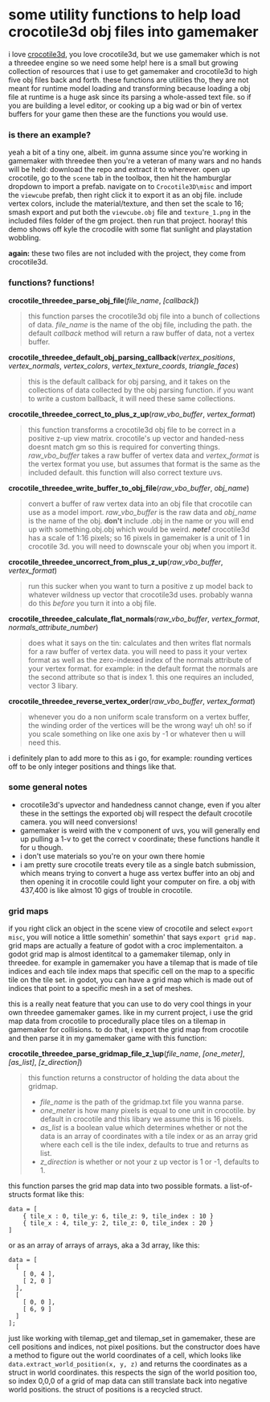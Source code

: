 # some utility functions to help load crocotile3d obj files into gamemaker

i love [crocotile3d](https://crocotile3d.com), you love crocotile3d, but we use gamemaker which is not a threedee engine so we need some help! here is a small but growing collection of resources that i use to get gamemaker and crocotile3d to high five obj files back and forth. these functions are utilities tho, they are not meant for runtime model loading and transforming because loading a obj file at runtime is a huge ask since its parsing a whole-assed text file. so if you are building a level editor, or cooking up a big wad or bin of vertex buffers for your game then these are the functions you would use.

### is there an example?
yeah a bit of a tiny one, albeit. im gunna assume since you're working in gamemaker with threedee then you're a veteran of many wars and no hands will be held: download the repo and extract it to wherever. open up crocotile, go to the `scene` tab in the toolbox, then hit the hamburglar dropdown to import a prefab. navigate on to `Crocotile3D\misc` and import the `viewcube` prefab, then right click it to export it as an obj file. include vertex colors, include the material/texture, and then set the scale to 16; smash export and put both the  `viewcube.obj` file and `texture_1.png` in the included files folder of the gm project. then run that project. hooray! this demo shows off kyle the crocodile with some flat sunlight and playstation wobbling.

**again:** these two files are not included with the project, they come from crocotile3d.

### functions? functions!

**crocotile\_threedee\_parse\_obj\_file**(_file_name_, _[callback]_)
> this function parses the crocotile3d obj file into a bunch of collections of data. *file_name* is the name of the obj file, including the path. the default *callback* method will return a raw buffer of data, not a vertex buffer.

**crocotile\_threedee\_default\_obj\_parsing\_callback**(*vertex\_positions*, *vertex\_normals*, *vertex\_colors*, *vertex\_texture\_coords*, *triangle\_faces*)
> this is the default callback for obj parsing, and it takes on the collections of data collected by the obj parsing function. if you want to write a custom ballback, it will need these same collections.

**crocotile\_threedee\_correct\_to\_plus\_z\_up**(_raw\_vbo\_buffer_, _vertex\_format_)
> this function transforms a crocotile3d obj file to be correct in a positive z-up view matrix. crocotile's up vector and handed-ness doesnt match gm so this is required for converting things. _raw\_vbo\_buffer_ takes a raw buffer of vertex data and _vertex\_format_ is the vertex format you use, but assumes that format is the same as the included default. this function will also correct texture uvs.

**crocotile\_threedee\_write\_buffer\_to\_obj\_file**(*raw\_vbo\_buffer*, *obj\_name*)
> convert a buffer of raw vertex data into an obj file that crocotile can use as a model import. *raw\_vbo\_buffer* is the raw data and *obj\_name* is the name of the obj. **don't** include .obj in the name or you will end up with something.obj.obj which would be weird. **_note!_** crocotile3d has a scale of 1:16 pixels; so 16 pixels in gamemaker is a unit of 1 in crocotile 3d. you will need to downscale your obj when you import it.

**crocotile\_threedee\_uncorrect\_from\_plus\_z\_up**(_raw\_vbo\_buffer_, _vertex\_format_)
> run this sucker when you want to turn a positive z up model back to whatever wildness up vector that crocotile3d uses. probably wanna do this _before_ you turn it into a obj file.

**crocotile\_threedee\_calculate\_flat\_normals**(*raw\_vbo\_buffer*, *vertex\_format*, *normals\_attribute\_number*)
> does what it says on the tin: calculates and then writes flat normals for a raw buffer of vertex data. you will need to pass it your vertex format as well as the zero-indexed index of the normals attribute of your vertex format. for example: in the default format the normals are the second attribute so that is index 1. this one requires an included, vector 3 libary.

**crocotile\_threedee\_reverse\_vertex\_order**(*raw\_vbo\_buffer*, *vertex\_format*)
> whenever you do a non uniform scale transform on a vertex buffer, the winding order of the vertices will be the wrong way! uh oh! so if you scale something on like one axis by -1 or whatever then u will need this.

i definitely plan to add more to this as i go, for example: rounding vertices off to be only integer positions and things like that.


### some general notes
- crocotile3d's upvector and handedness cannot change, even if you alter these in the settings the exported obj will respect the default crocotile camera. you will need conversions!
- gamemaker is weird with the v component of uvs, you will generally end up pulling a 1-v to get the correct v coordinate; these functions handle it for u though.
- i don't use materials so you're on your own there homie
- i am pretty sure crocotile treats every tile as a single batch submission, which means trying to convert a huge ass vertex buffer into an obj and then opening it in crocotile could light your computer on fire. a obj with 437,400 is like almost 10 gigs of trouble in crocotile.

### grid maps
if you right click an object in the scene view of crocotile and select `export misc`, you will notice a little somethin' somethin' that says `export grid map.` grid maps are actually a feature of godot with a croc implementaiton. a godot grid map is almost identitcal to a gamemaker tilemap, only in threedee. for example in gamemaker you have a tilemap that is made of tile indices and each tile index maps that specific cell on the map to a specific tile on the tile set. in godot, you can have a grid map which is made out of indices that point to a specific mesh in a set of meshes.

this is a really neat feature that you can use to do very cool things in your own threedee gamemaker games. like in my current project, i use the grid map data from crocotile to procedurally place tiles on a tilemap in gamemaker for collisions. to do that, i export the grid map from crocotile and then parse it in my gamemaker game with this function:

**crocotile\_threedee\_parse\_gridmap\_file\_z_\up**(*file\_name*, *\[one_meter\]*, *\[as_list\]*, *\[z_direction\]*)
> this function returns a constructor of holding the data about the gridmap.  
> - *file\_name* is the path of the gridmap.txt file you wanna parse.  
> - *one\_meter* is how many pixels is equal to one unit in crocotile. by default in crocotile and this libary we assume this is 16 pixels.  
> - *as\_list* is a boolean value which determines whether or not the data is an array of coordinates with a tile index or as an array grid where each cell is the tile index, defaults to true and returns as list.   
> - *z_direction* is whether or not your z up vector is 1 or -1, defaults to 1.

this function parses the grid map data into two possible formats. a list-of-structs format like this:
```
data = [
    { tile_x : 0, tile_y: 6, tile_z: 9, tile_index : 10 }
    { tile_x : 4, tile_y: 2, tile_z: 0, tile_index : 20 }
]
```
or as an array of arrays of arrays, aka a 3d array, like this:
```
data = [
  [
    [ 0, 4 ],
    [ 2, 0 ]
  ],
  [
    [ 0, 0 ],
    [ 6, 9 ]
  ]
];
```
just like working with tilemap_get and tilemap_set in gamemaker, these are cell positions and indices, not pixel positions. but the constructor does have a method to figure out the world coordinates of a cell, which looks like `data.extract_world_position(x, y, z)` and returns the coordinates as a struct in world coordinates. this respects the sign of the world position too, so index 0,0,0 of a grid of map data can still translate back into negative world positions. the struct of positions is a recycled struct.